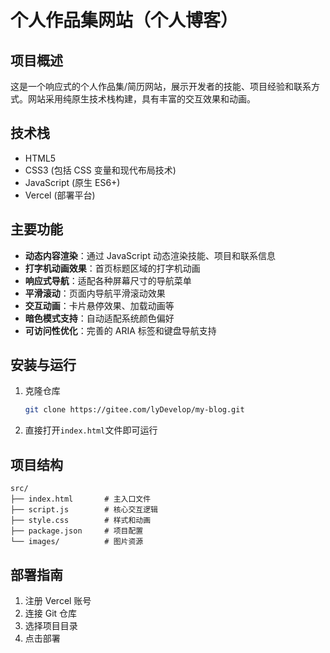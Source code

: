 # 个人作品集网站（个人博客）

## 项目概述

这是一个响应式的个人作品集/简历网站，展示开发者的技能、项目经验和联系方式。网站采用纯原生技术栈构建，具有丰富的交互效果和动画。

## 技术栈

- HTML5
- CSS3 (包括 CSS 变量和现代布局技术)
- JavaScript (原生 ES6+)
- Vercel (部署平台)

## 主要功能

- **动态内容渲染**：通过 JavaScript 动态渲染技能、项目和联系信息
- **打字机动画效果**：首页标题区域的打字机动画
- **响应式导航**：适配各种屏幕尺寸的导航菜单
- **平滑滚动**：页面内导航平滑滚动效果
- **交互动画**：卡片悬停效果、加载动画等
- **暗色模式支持**：自动适配系统颜色偏好
- **可访问性优化**：完善的 ARIA 标签和键盘导航支持

## 安装与运行

1. 克隆仓库
   ```bash
   git clone https://gitee.com/lyDevelop/my-blog.git
   ```
2. 直接打开`index.html`文件即可运行

## 项目结构

```
src/
├── index.html       # 主入口文件
├── script.js        # 核心交互逻辑
├── style.css        # 样式和动画
├── package.json     # 项目配置
└── images/          # 图片资源
```

## 部署指南

1. 注册 Vercel 账号
2. 连接 Git 仓库
3. 选择项目目录
4. 点击部署
